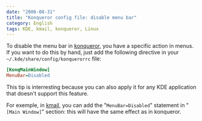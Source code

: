 ```yaml
---
date: "2006-08-31"
title: "Konqueror config file: disable menu bar"
category: English
tags: KDE, kmail, konqueror, Linux
---
```


To disable the menu bar in [konqueror](https://www.konqueror.org), you have a specific action in menus. If you want to do this by hand, just add the following directive in your `~/.kde/share/config/konquerorrc` file:

```ini
[KonqMainWindow]
MenuBar=Disabled
```

This tip is interresting because you can also apply it for any KDE application that doesn't support this feature.

For exemple, in [kmail](https://kmail.kde.org), you can add the "`MenuBar=Disabled`" statement in "`[Main Window]`" section: this will have the same effect as in konqueror.
